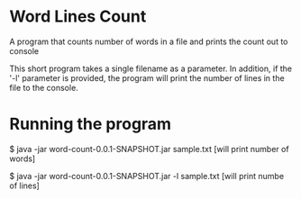 Word Lines Count
=====

A program that counts number of words in a file and prints the count out to console

This short program takes a single filename as a parameter. In addition, if the '-l' parameter is provided, the program will 
print the number of lines in the file to the console.


# Running the program

$ java -jar word-count-0.0.1-SNAPSHOT.jar sample.txt
[will print number of words]

$ java -jar word-count-0.0.1-SNAPSHOT.jar -l sample.txt
[will print numbe of lines]

